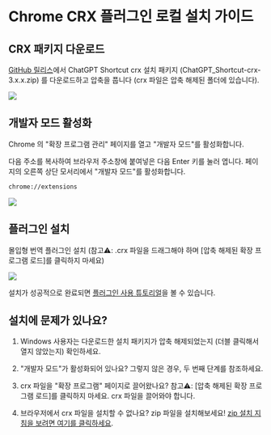 # Chrome CRX 플러그인 로컬 설치 가이드

## CRX 패키지 다운로드

[GitHub 릴리스](https://github.com/rockbenben/ChatGPT-Shortcut/releases/latest)에서 ChatGPT Shortcut crx 설치 패키지 (ChatGPT_Shortcut-crx-3.x.x.zip) 를 다운로드하고 압축을 풉니다 (crx 파일은 압축 해제된 폴더에 있습니다).

![](https://img.newzone.top/2024-08-12-21-47-10.png?imageMogr2/format/webp)

## 개발자 모드 활성화

Chrome 의 "확장 프로그램 관리" 페이지를 열고 "개발자 모드"를 활성화합니다.

다음 주소를 복사하여 브라우저 주소창에 붙여넣은 다음 Enter 키를 눌러 엽니다. 페이지의 오른쪽 상단 모서리에서 "개발자 모드"를 활성화합니다.

```txt
chrome://extensions
```

![](https://img.newzone.top/2024-08-12-22-05-52.png?imageMogr2/format/webp)

## 플러그인 설치

몰입형 번역 플러그인 설치 (참고⚠️: .crx 파일을 드래그해야 하며 [압축 해제된 확장 프로그램 로드]를 클릭하지 마세요)

![](https://img.newzone.top/2024-08-12-22-16-38.png?imageMogr2/format/webp)

설치가 성공적으로 완료되면 [플러그인 사용 튜토리얼](./usage.md)을 볼 수 있습니다.

## 설치에 문제가 있나요?

1. Windows 사용자는 다운로드한 설치 패키지가 압축 해제되었는지 (더블 클릭해서 열지 않았는지) 확인하세요.

2. "개발자 모드"가 활성화되어 있나요? 그렇지 않은 경우, 두 번째 단계를 참조하세요.

3. crx 파일을 "확장 프로그램" 페이지로 끌어왔나요? 참고⚠️: [압축 해제된 확장 프로그램 로드]를 클릭하지 마세요. crx 파일을 끌어와야 합니다.

4. 브라우저에서 crx 파일을 설치할 수 없나요? zip 파일을 설치해보세요! [zip 설치 지침을 보려면 여기를 클릭하세요](./manual-chrome-extension-zip.md).
